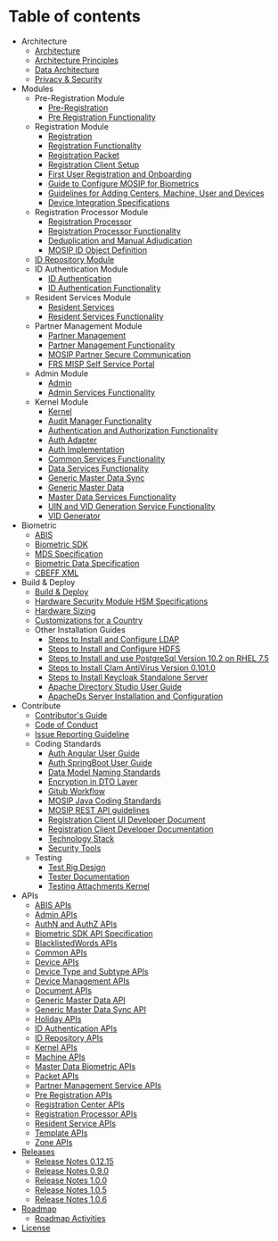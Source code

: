 # Table of contents

* Architecture
	* [Architecture](Architecture.md)
	* [Architecture Principles](Architecture-Principles.md)
	* [Data Architecture](Data-Architecture.md)
	* [Privacy & Security](Privacy-and-Security.md)	
* Modules
	* Pre-Registration Module	
		* [Pre-Registration](Pre-Registration.md)
		* [Pre Registration Functionality](Pre-Registration-Functionality.md)
	* Registration Module
		* [Registration](Registration-Client.md)
		* [Registration Functionality](Registration-Functionality.md)
		* [Registration Packet](Registration-Packet.md)
		* [Registration Client Setup](Registration-Client-Setup.md)
		* [First User Registration and Onboarding](First-User-Registration-and-Onboarding.md)
		* [Guide to Configure MOSIP for Biometrics](Guide-to-Configure-MOSIP-for-Biometrics.md)
		* [Guidelines for Adding Centers, Machine, User and Devices](Guidelines-for-Adding-Centers,-Machine,-User-and-Devices.md)
		* [Device Integration Specifications](Device-Integration-Specifications.md)  
	* Registration Processor Module	
		* [Registration Processor](Registration-Processor.md)
		* [Registration Processor Functionality](Registration-Processor-Functionality.md)
		* [Deduplication and Manual Adjudication](Deduplication-and-Manual-Adjudication.md)
		* [MOSIP ID Object Definition](MOSIP-ID-Object-Definition.md)
	* [ID Repository Module](ID-Repository.md)
	* ID Authentication	Module
		* [ID Authentication](ID-Authentication.md)
		* [ID Authentication Functionality](ID-Authentication-Functionality.md)
	* Resident Services	Module
		* [Resident Services](Resident-Services.md)
		* [Resident Services Functionality](Resident-Services-Functionality.md)
	* Partner Management Module
		* [Partner Management](Partner-Management.md)
		* [Partner Management Functionality](Partner-Management-Functionality.md)
		* [MOSIP Partner Secure Communication](MOSIP-Partner-Secure-Communication.md)
		* [FRS MISP Self Service Portal](FRS-MISP-Self-Service-Portal.md) 
	* Admin Module
		* [Admin](Admin.md)
		* [Admin Services Functionality](Admin-Services-Functionality.md)
	* Kernel Module
		* [Kernel](Kernel.md)
		* [Audit Manager Functionality](Audit-Manager-Functionality.md)
		* [Authentication and Authorization Functionality](Authentication-and-Authorization-Functionality.md)
		* [Auth Adapter](Auth-Adapter.md)
		* [Auth Implementation](Auth-Implementation.md)  	
		* [Common Services Functionality](Common-Services-Functionality.md)
		* [Data Services Functionality](Data-Services-Functionality.md)
		* [Generic Master Data Sync](Generic-Master-Data-Sync.md)
		* [Generic Master Data](Generic-Master-Data.md)
		* [Master Data Services Functionality](Master-Data-Services-Functionality.md)
		* [UIN and VID Generation Service Functionality](UIN-and-VID-Generation-Service-Functionality.md)
		* [VID Generator](VID-Generator.md)
* Biometric 
	* [ABIS](Automated-Biometric-Identification-System-ABIS.md)
	* [Biometric SDK](Biometric-SDK.md)
	* [MDS Specification](MOSIP-Device-Service-Specification.md)
	* [Biometric Data Specification](Biometric-Data-Specification.md)
    * [CBEFF XML](CBEFF-XML.md)
* Build & Deploy
	* [Build & Deploy](Build-and-Deploy.md)
	* [Hardware Security Module HSM Specifications](Hardware-Security-Module-HSM-Specifications.md)
	* [Hardware Sizing](Hardware-Sizing.md)
	* [Customizations for a Country](Customisations-for-a-Country.md)
	* Other Installation Guides
		* [Steps to Install and Configure LDAP](Steps-to-Install-and-Configure-LDAP.md)
		* [Steps to Install and Configure HDFS](Steps-to-Install-and-Configure-HDFS.md)
		* [Steps to Install and use PostgreSql Version 10.2 on RHEL 7.5](Steps-to-Install-and-use-PostgreSql-Version-10.2-on-RHEL-7.5.md)
		* [Steps to Install Clam AntiVirus Version 0.101.0](Steps-to-Install-Clam-AntiVirus-Version-0.101.0.md)
		* [Steps to Install Keycloak Standalone Server](Steps-to-Install-Keycloak-Standalone-Server.md)
		* [Apache Directory Studio User Guide](Apache-Directory-Studio-User-Guide.md)
		* [ApacheDs Server Installation and Configuration](ApacheDs-Server-Installation-and-Configuration.md)
* Contribute
	* [Contributor's Guide](Contributor-Guide.md)
	* [Code of Conduct](Code-of-Conduct.md)
	* [Issue Reporting Guideline](Issue-Reporting-Guideline.md)
	* Coding Standards
		* [Auth Angular User Guide](Auth-Angular-User-Guide.md)
		* [Auth SpringBoot User Guide](Auth-SpringBoot-User-Guide.md)
		* [Data Model Naming Standards](Data-Model-Naming-Standards.md)
		* [Encryption in DTO Layer](Encryption-in-DTO-Layer.md)
		* [Gitub Workflow](Github-Workflow.md)
		* [MOSIP Java Coding Standards](MOSIP-Java-Coding-Standards.md)
		* [MOSIP REST API guidelines](MOSIP-REST-API-guidelines.md)
		* [Registration Client UI Developer Document](Registration-Client-UI-Developer-Document.md)
		* [Registration Client Developer Documentation](Registration-Client-Developer-Documentation.md)
		* [Technology Stack](Technology-Stack.md)
		* [Security Tools](Security-Tools.md)
	* Testing
		* [Test Rig Design](Test-Rig-Design.md)
		* [Tester Documentation](Tester-Documentation.md)
		* [Testing Attachments   Kernel](Testing-Attachments---Kernel.md)
* APIs
	* [ABIS APIs](ABIS-APIs.md)
	* [Admin APIs](Admin-APIs.md)
	* [AuthN and AuthZ APIs](AuthN-and-AuthZ-APIs.md)
	* [Biometric SDK API Specification](Biometric-SDK-API-Specification.md)
	* [BlacklistedWords APIs](BlacklistedWords-APIs.md)
	* [Common APIs](Common-APIs.md)
	* [Device APIs](Device-APIs.md)
	* [Device Type and Subtype APIs](Device-Type-and-Subtype-APIs.md)
	* [Device Management APIs](Device-Management-APIs.md)
	* [Document APIs](Document-APIs.md)
    * [Generic Master Data API](Generic-Master-Data-API.md)
    * [Generic Master Data Sync API](Generic-Master-Data-Sync-API.md)
	* [Holiday APIs](Holiday-APIs.md)
	* [ID Authentication APIs](ID-Authentication-APIs.md)
	* [ID Repository APIs](ID-Repository-APIs.md)
	* [Kernel APIs](Kernel-APIs.md)
	* [Machine APIs](Machine-APIs.md)
	* [Master Data Biometric APIs](Master-Data-Biometric-APIs.md)
	* [Packet APIs](Packet-APIs.md)
	* [Partner Management Service APIs](Partner-Management-Service-APIs.md)
	* [Pre Registration APIs](Pre-Registration-APIs.md)
	* [Registration Center APIs](Registration-Center-APIs.md)
	* [Registration Processor APIs](Registration-Processor-APIs.md)
	* [Resident Service APIs](Resident-Service-APIs.md)
	* [Template APIs](Template-APIs.md)
	* [Zone APIs](Zone-APIs.md)
* [Releases](MOSIP-Releases.md)
	* [Release Notes 0.12.15](Release-Notes-0.12.15.md)
    * [Release Notes 0.9.0](Release-Notes-0.9.0.md)
    * [Release Notes 1.0.0](Release-Notes-1.0.0.md)
    * [Release Notes 1.0.5](Release-Notes-1.0.5.md)
    * [Release Notes 1.0.6](Release-Notes-1.0.6.md)
* [Roadmap](Roadmap.md)
	* [Roadmap Activities](Roadmap-Activities.md)
* [License](License.md)